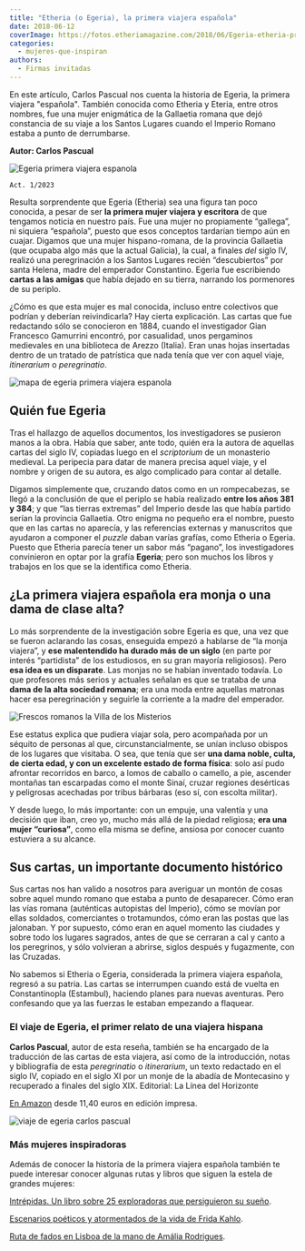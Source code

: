 ```yaml
---
title: "Etheria (o Egeria), la primera viajera española"
date: 2018-06-12
coverImage: https://fotos.etheriamagazine.com/2018/06/Egeria-etheria-primera-viajera-espanola.jpg
categories: 
  - mujeres-que-inspiran
authors: 
  - Firmas invitadas
---
```


En este artículo, Carlos Pascual nos cuenta la historia de Egeria, la primera viajera 
"española". También conocida como Etheria y Eteria, entre otros nombres, fue una mujer 
enigmática de la Gallaetia romana que dejó constancia de su viaje a los Santos Lugares 
cuando el Imperio Romano estaba a punto de derrumbarse. 

**Autor: Carlos Pascual** 

![Egeria primera viajera espanola](https://fotos.etheriamagazine.com/2018/06/Egeria-etheria-primera-viajera-espanola.jpg "Imagen ficticia de Etheria o Egeria, la primera viajera española.")

```
Act. 1/2023 
```

Resulta sorprendente que Egeria (Etheria) sea una figura tan poco conocida, a pesar de 
ser **la primera mujer viajera y escritora** de que tengamos noticia en nuestro país. 
Fue una mujer no propiamente “gallega”, ni siquiera “española”, puesto que esos 
conceptos tardarían tiempo aún en cuajar. Digamos que una mujer hispano-romana, de la 
provincia Gallaetia (que ocupaba algo más que la actual Galicia), la cual, a finales 
_del_ siglo IV, realizó una peregrinación a los Santos Lugares recién “descubiertos” por 
santa Helena, madre del emperador Constantino. Egeria fue escribiendo **cartas a las 
amigas** que había dejado en su tierra, narrando los pormenores de su periplo. 

¿Cómo es que esta mujer es mal conocida, incluso entre colectivos que podrían y deberían 
reivindicarla? Hay cierta explicación. Las cartas que fue redactando sólo se conocieron 
en 1884, cuando el investigador Gian Francesco Gamurrini encontró, por casualidad, unos 
pergaminos medievales en una biblioteca de Arezzo (Italia). Eran unas hojas insertadas 
dentro de un tratado de patrística que nada tenía que ver con aquel viaje, _itinerarium_ 
o _peregrinatio_. 

![mapa de egeria primera viajera espanola](https://fotos.etheriamagazine.com/2018/06/mapa-tierra-santa.jpg "Este mapa de 1585 en xilografía apareció en un libro de viaje de Heinrich Bünting (1545-1606).")

## Quién fue Egeria

Tras el hallazgo de aquellos documentos, los investigadores se pusieron manos a la obra. 
Había que saber, ante todo, quién era la autora de aquellas cartas del siglo IV, 
copiadas luego en el _scriptorium_ de un monasterio medieval. La peripecia para datar de 
manera precisa aquel viaje, y el nombre y origen de su autora, es algo complicado para 
contar al detalle. 

Digamos simplemente que, cruzando datos como en un rompecabezas, se llegó a la 
conclusión de que el periplo se había realizado **entre los años 381 y 384**; y que “las 
tierras extremas” del Imperio desde las que había partido serían la provincia Gallaetia. 
Otro enigma no pequeño era el nombre, puesto que en las cartas no aparecía, y las 
referencias externas y manuscritos que ayudaron a componer el _puzzle_ daban varías 
grafías, como Etheria o Egeria. Puesto que Etheria parecía tener un sabor más “pagano”, 
los investigadores convinieron en optar por la grafía **Egeria**; pero son muchos los 
libros y trabajos en los que se la identifica como Etheria. 

## ¿La primera viajera española era monja o una dama de clase alta?

Lo más sorprendente de la investigación sobre Egeria es que, una vez que se fueron 
aclarando las cosas, enseguida empezó a hablarse de “la monja viajera”, y **ese 
malentendido ha durado más de un siglo** (en parte por interés “partidista” de los 
estudiosos, en su gran mayoría religiosos). Pero **esa idea es un disparate**. Las 
monjas no se habían inventado todavía. Lo que profesores más serios y actuales señalan 
es que se trataba de una **dama de la alta sociedad romana**; era una moda entre 
aquellas matronas hacer esa peregrinación y seguirle la corriente a la madre del 
emperador. 

![Frescos romanos la Villa de los Misterios](https://fotos.etheriamagazine.com/2018/06/Villa-misterios-pompeya.jpg "Frescos decorativos de la Villa de los Misterios de Pompeya.")

Ese estatus explica que pudiera viajar sola, pero acompañada por un séquito de personas 
al que, circunstancialmente, se unían incluso obispos de los lugares que visitaba. O 
sea, que tenía que ser **una dama noble, culta, de cierta edad, y con un excelente 
estado de forma física**: solo así pudo afrontar recorridos en barco, a lomos de caballo 
o camello, a pie, ascender montañas tan escarpadas como el monte Sinaí, cruzar regiones 
desérticas y peligrosas acechadas por tribus bárbaras (eso sí, con escolta militar). 

Y desde luego, lo más importante: con un empuje, una valentía y una decisión que iban, 
creo yo, mucho más allá de la piedad religiosa; **era una mujer “curiosa”**, como ella 
misma se define, ansiosa por conocer cuanto estuviera a su alcance. 

## Sus cartas, un importante documento histórico

Sus cartas nos han valido a nosotros para averiguar un montón de cosas sobre aquel mundo 
romano que estaba a punto de desaparecer. Cómo eran las vías romana (auténticas 
autopistas del Imperio), cómo se movían por ellas soldados, comerciantes o trotamundos, 
cómo eran las postas que las jalonaban. Y por supuesto, cómo eran en aquel momento las 
ciudades y sobre todo los lugares sagrados, antes de que se cerraran a cal y canto a los 
peregrinos, y sólo volvieran a abrirse, siglos después y fugazmente, con las Cruzadas. 

No sabemos si Etheria o Egeria, considerada la primera viajera española, regresó a su 
patria. Las cartas se interrumpen cuando está de vuelta en Constantinopla (Estambul), 
haciendo planes para nuevas aventuras. Pero confesando que ya las fuerzas le estaban 
empezando a flaquear. 

### El viaje de Egeria, el primer relato de una viajera hispana

**Carlos Pascual**, autor de esta reseña, también se ha encargado de la traducción de 
las cartas de esta viajera, así como de la introducción, notas y bibliografía de esta 
_peregrinatio_ o _itinerarium_, un texto redactado en el siglo IV, copiado en el siglo 
XI por un monje de la abadía de Montecasino y recuperado a finales del siglo XIX. 
Editorial: La Línea del Horizonte 

[En Amazon](https://amzn.to/3u6zUxI) desde 11,40 euros en edición impresa. 

![viaje de egeria carlos pascual](https://fotos.etheriamagazine.com/2018/06/viaje-de-egeria.jpg "El viaje de Egeria, el primer relato de una viajera hispana.")

### Más mujeres inspiradoras

Además de conocer la historia de la primera viajera española también te puede interesar 
conocer algunas rutas y libros que siguen la estela de grandes mujeres: 

[Intrépidas. Un libro sobre 25 exploradoras que persiguieron su 
sueño](https://etheriamagazine.com/2018/05/03/intrepidas-un-libro-sobre-25-exploradoras-que-persiguieron-su-sueno/). 

[Escenarios poéticos y atormentados de la vida de Frida 
Kahlo](https://etheriamagazine.com/2021/02/15/biografia-y-ruta-frida-kahlo-mexico/). 

[Ruta de fados en Lisboa de la mano de Amália 
Rodrigues](https://etheriamagazine.com/2020/12/30/ruta-de-fados-en-la-lisboa-de-amalia-rodrigues/).
